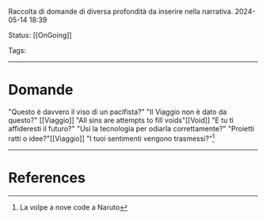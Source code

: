 Raccolta di domande di diversa profondità da inserire nella narrativa.
2024-05-14 18:39

Status: [[OnGoing]]

Tags:

---
# Domande

"Questo è davvero il viso di un pacifista?"
"Il Viaggio non è dato da questo?" [[Viaggio]]
"All sins are attempts to fill voids"[[Void]]
"E tu ti affideresti il futuro?"
"Usi la tecnologia per odiarla correttamente?"
"Proietti ratti o idee?"[[Viaggio]] 
"I tuoi sentimenti vengono trasmessi?"[^1]

---
# References

[^1]: La volpe a nove code a Naruto